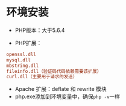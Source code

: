 # 环境安装



+ PHP版本：大于5.6.4

+ PHP扩展：

```php.ini
openssl.dll
mysql.dll
mbstring.dll
fileinfo.dll（验证码代码依赖需要该扩展）
curl.dll（主要用于请求的发送）
```

+ Apache 扩展：deflate 和 rewrite 模块
+ php.exe添加到环境变量中，确保`php -v`一样

